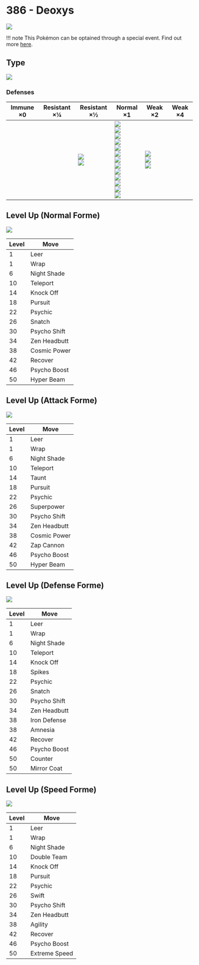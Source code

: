 # 386 - Deoxys
![][386]

!!! note
    This Pokémon can be optained through a special event. Find out more [here](../../special_events/#deoxys).

## Type

![][psychic]

### Defenses

Immune ×0 | Resistant ×¼ | Resistant ×½                       | Normal ×1                                                                                                                                                                                              | Weak ×2                                   | Weak ×4 | 
---       | ---          | ---                                | ---                                                                                                                                                                                                    | ---                                       | ---     | 
          |              | ![][fighting]<br> ![][psychic]<br> | ![][normal]<br> ![][flying]<br> ![][poison]<br> ![][ground]<br> ![][rock]<br> ![][steel]<br> ![][fire]<br> ![][water]<br> ![][grass]<br> ![][electric]<br> ![][ice]<br> ![][dragon]<br> ![][fairy]<br> | ![][bug]<br> ![][ghost]<br> ![][dark]<br> |         | 

## Level Up (Normal Forme)
![][386-normal]

Level | Move         | 
---   | ---          | 
1     | Leer         | 
1     | Wrap         | 
6     | Night Shade  | 
10    | Teleport     | 
14    | Knock Off    | 
18    | Pursuit      | 
22    | Psychic      | 
26    | Snatch       | 
30    | Psycho Shift | 
34    | Zen Headbutt | 
38    | Cosmic Power | 
42    | Recover      | 
46    | Psycho Boost | 
50    | Hyper Beam   | 

## Level Up (Attack Forme)
![][386-attack]

Level | Move         | 
---   | ---          | 
1     | Leer         | 
1     | Wrap         | 
6     | Night Shade  | 
10    | Teleport     | 
14    | Taunt        | 
18    | Pursuit      | 
22    | Psychic      | 
26    | Superpower   | 
30    | Psycho Shift | 
34    | Zen Headbutt | 
38    | Cosmic Power | 
42    | Zap Cannon   | 
46    | Psycho Boost | 
50    | Hyper Beam   | 

## Level Up (Defense Forme)
![][386-defense]

Level | Move         | 
---   | ---          | 
1     | Leer         | 
1     | Wrap         | 
6     | Night Shade  | 
10    | Teleport     | 
14    | Knock Off    | 
18    | Spikes       | 
22    | Psychic      | 
26    | Snatch       | 
30    | Psycho Shift | 
34    | Zen Headbutt | 
38    | Iron Defense | 
38    | Amnesia      | 
42    | Recover      | 
46    | Psycho Boost | 
50    | Counter      | 
50    | Mirror Coat  | 

## Level Up (Speed Forme)
![][386-speed]

Level | Move          | 
---   | ---           | 
1     | Leer          | 
1     | Wrap          | 
6     | Night Shade   | 
10    | Double Team   | 
14    | Knock Off     | 
18    | Pursuit       | 
22    | Psychic       | 
26    | Swift         | 
30    | Psycho Shift  | 
34    | Zen Headbutt  | 
38    | Agility       | 
42    | Recover       | 
46    | Psycho Boost  | 
50    | Extreme Speed | 

[386-attack]: ../img/pokemon/386-attack.png
[386-defense]: ../img/pokemon/386-defense.png
[386-normal]: ../img/pokemon/386-normal.png
[386-speed]: ../img/pokemon/386-speed.png
[386]: ../img/pokemon/386.png
[normal]: ../img/types/normal.png
[fire]: ../img/types/fire.png
[fighting]: ../img/types/fighting.png
[water]: ../img/types/water.png
[flying]: ../img/types/flying.png
[grass]: ../img/types/grass.png
[poison]: ../img/types/poison.png
[electric]: ../img/types/electric.png
[ground]: ../img/types/ground.png
[psychic]: ../img/types/psychic.png
[rock]: ../img/types/rock.png
[ice]: ../img/types/ice.png
[bug]: ../img/types/bug.png
[dragon]: ../img/types/dragon.png
[ghost]: ../img/types/ghost.png
[dark]: ../img/types/dark.png
[steel]: ../img/types/steel.png
[fairy]: ../img/types/fairy.png
